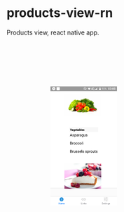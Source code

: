 # products-view-rn
Products view, react native app.

<div style="padding: 100px;">
<img src="https://raw.githubusercontent.com/kapit4n/products-view-rn/develop/assets/images/v002.png" width="50%"/>
</div>
